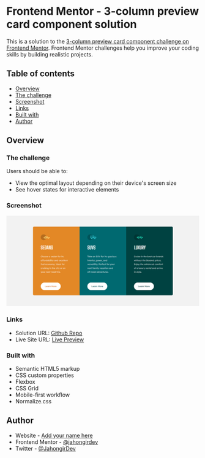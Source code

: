 # Frontend Mentor - 3-column preview card component solution

This is a solution to the [3-column preview card component challenge on Frontend Mentor](https://www.frontendmentor.io/challenges/3column-preview-card-component-pH92eAR2-). Frontend Mentor challenges help you improve your coding skills by building realistic projects.

## Table of contents

- [Overview](#overview)
- [The challenge](#the-challenge)
- [Screenshot](#screenshot)
- [Links](#links)
- [Built with](#built-with)
- [Author](#author)

## Overview

### The challenge

Users should be able to:

- View the optimal layout depending on their device's screen size
- See hover states for interactive elements

### Screenshot

![](./screenshot.png)

### Links

- Solution URL: [Github Repo](https://github.com/jahongirdev/frontendmentor-preview-card-component)
- Live Site URL: [Live Preview](https://frontendmentor-card-preview.netlify.app/)

### Built with

- Semantic HTML5 markup
- CSS custom properties
- Flexbox
- CSS Grid
- Mobile-first workflow
- Normalize.css

## Author

- Website - [Add your name here](https://www.your-site.com)
- Frontend Mentor - [@jahongirdev](https://www.frontendmentor.io/profile/jahongirdev)
- Twitter - [@JahongirDev](https://www.twitter.com/JahongirDev)
